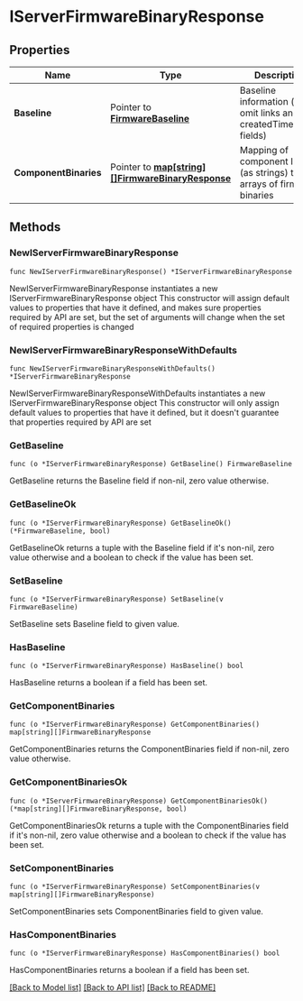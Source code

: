 # IServerFirmwareBinaryResponse

## Properties

Name | Type | Description | Notes
------------ | ------------- | ------------- | -------------
**Baseline** | Pointer to [**FirmwareBaseline**](FirmwareBaseline.md) | Baseline information (may omit links and createdTimestamp fields) | [optional] 
**ComponentBinaries** | Pointer to [**map[string][]FirmwareBinaryResponse**](array.md) | Mapping of component IDs (as strings) to arrays of firmware binaries | [optional] 

## Methods

### NewIServerFirmwareBinaryResponse

`func NewIServerFirmwareBinaryResponse() *IServerFirmwareBinaryResponse`

NewIServerFirmwareBinaryResponse instantiates a new IServerFirmwareBinaryResponse object
This constructor will assign default values to properties that have it defined,
and makes sure properties required by API are set, but the set of arguments
will change when the set of required properties is changed

### NewIServerFirmwareBinaryResponseWithDefaults

`func NewIServerFirmwareBinaryResponseWithDefaults() *IServerFirmwareBinaryResponse`

NewIServerFirmwareBinaryResponseWithDefaults instantiates a new IServerFirmwareBinaryResponse object
This constructor will only assign default values to properties that have it defined,
but it doesn't guarantee that properties required by API are set

### GetBaseline

`func (o *IServerFirmwareBinaryResponse) GetBaseline() FirmwareBaseline`

GetBaseline returns the Baseline field if non-nil, zero value otherwise.

### GetBaselineOk

`func (o *IServerFirmwareBinaryResponse) GetBaselineOk() (*FirmwareBaseline, bool)`

GetBaselineOk returns a tuple with the Baseline field if it's non-nil, zero value otherwise
and a boolean to check if the value has been set.

### SetBaseline

`func (o *IServerFirmwareBinaryResponse) SetBaseline(v FirmwareBaseline)`

SetBaseline sets Baseline field to given value.

### HasBaseline

`func (o *IServerFirmwareBinaryResponse) HasBaseline() bool`

HasBaseline returns a boolean if a field has been set.

### GetComponentBinaries

`func (o *IServerFirmwareBinaryResponse) GetComponentBinaries() map[string][]FirmwareBinaryResponse`

GetComponentBinaries returns the ComponentBinaries field if non-nil, zero value otherwise.

### GetComponentBinariesOk

`func (o *IServerFirmwareBinaryResponse) GetComponentBinariesOk() (*map[string][]FirmwareBinaryResponse, bool)`

GetComponentBinariesOk returns a tuple with the ComponentBinaries field if it's non-nil, zero value otherwise
and a boolean to check if the value has been set.

### SetComponentBinaries

`func (o *IServerFirmwareBinaryResponse) SetComponentBinaries(v map[string][]FirmwareBinaryResponse)`

SetComponentBinaries sets ComponentBinaries field to given value.

### HasComponentBinaries

`func (o *IServerFirmwareBinaryResponse) HasComponentBinaries() bool`

HasComponentBinaries returns a boolean if a field has been set.


[[Back to Model list]](../README.md#documentation-for-models) [[Back to API list]](../README.md#documentation-for-api-endpoints) [[Back to README]](../README.md)


